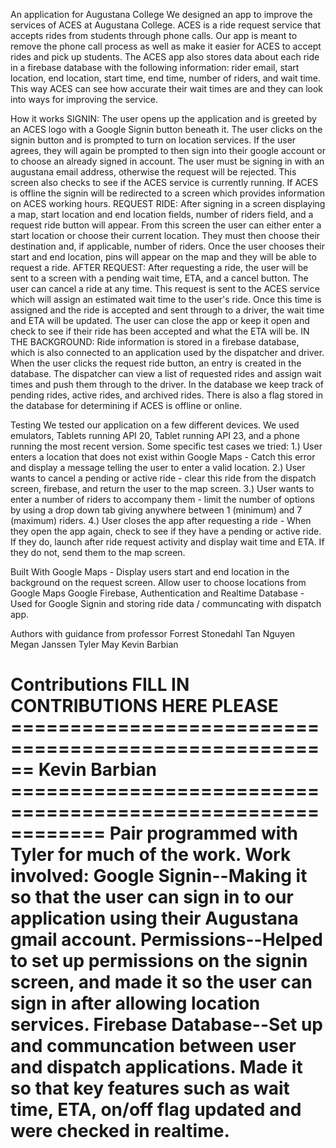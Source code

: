 An application for Augustana College
We designed an app to improve the services of ACES at Augustana College. ACES is a ride request service that accepts rides from students
through phone calls. Our app is meant to remove the phone call process as well as make it easier for ACES to accept rides and pick up students.
The ACES app also stores data about each ride in a firebase database with the following information: rider email, start location, end location,
start time, end time, number of riders, and wait time. This way ACES can see how accurate their wait times are and they can look into ways for
improving the service. 

How it works
SIGNIN:
The user opens up the application and is greeted by an ACES logo with a Google Signin button beneath it. The user clicks on the signin button
and is prompted to turn on location services. If the user agrees, they will again be prompted to then sign into their google account or to choose
an already signed in account. The user must be signing in with an augustana email address, otherwise the request will be rejected. This screen
also checks to see if the ACES service is currently running. If ACES is offline the signin will be redirected to a screen which provides information
on ACES working hours.
REQUEST RIDE:
After signing in a screen displaying a map, start location and end location fields, number of riders field, and a request ride button will appear. From this screen
the user can either enter a start location or choose their current location. They must then choose their destination and, if applicable, number of riders.
Once the user chooses their start and end location, pins will appear on the map and they will be able to request a ride. 
AFTER REQUEST:
After requesting a ride, the user will be sent to a screen with a pending wait time, ETA, and a cancel button. The user can cancel a ride
at any time. This request is sent to the ACES service which will assign an estimated wait time to the user's ride. Once this time is assigned
and the ride is accepted and sent through to a driver, the wait time and ETA will be updated. The user can close the app or keep it open and check
to see if their ride has been accepted and what the ETA will be.
IN THE BACKGROUND:
Ride information is stored in a firebase database, which is also connected to an application used by the dispatcher and driver. When the user
clicks the request ride button, an entry is created in the database. The dispatcher can view a list of requested rides and assign wait times and push
them through to the driver. In the database we keep track of pending rides, active rides, and archived rides. There is also a flag stored
in the database for determining if ACES is offline or online.


Testing
We tested our application on a few different devices. We used emulators, Tablets running API 20, Tablet running API 23, and a phone running
the most recent version. Some specific test cases we tried: 
1.) User enters a location that does not exist within Google Maps - Catch this error and display a message telling the user to enter a valid
location.
2.) User wants to cancel a pending or active ride - clear this ride from the dispatch screen, firebase, and return the user to the map screen.
3.) User wants to enter a number of riders to accompany them - limit the number of options by using a drop down tab giving anywhere
between 1 (minimum) and 7 (maximum) riders. 
4.) User closes the app after requesting a ride - When they open the app again, check to see if they have a pending or active ride. If
they do, launch after ride request activity and display wait time and ETA. If they do not, send them to the map screen. 

Built With
Google Maps - Display users start and end location in the background on the request screen. Allow user to choose locations from Google
Maps
Google Firebase, Authentication and Realtime Database - Used for Google Signin and storing ride data / communcating with dispatch app.

Authors with guidance from professor Forrest Stonedahl
Tan Nguyen
Megan Janssen
Tyler May
Kevin Barbian 

Contributions
FILL IN CONTRIBUTIONS HERE PLEASE
======================================================   Kevin Barbian   ============================================================
Pair programmed with Tyler for much of the work. Work involved:
Google Signin--Making it so that the user can sign in to our application using their Augustana gmail account.
Permissions--Helped to set up permissions on the signin screen, and made it so the user can sign in after allowing location services.
Firebase Database--Set up and communcation between user and dispatch applications. Made it so that key features such as wait time, ETA,
on/off flag updated and were checked in realtime. 
=====================================================================================================================================




